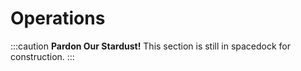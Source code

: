 # Operations

:::caution **Pardon Our Stardust!**
This section is still in spacedock for construction.
:::
